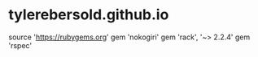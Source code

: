 # tylerebersold.github.io
source 'https://rubygems.org'
gem 'nokogiri'
gem 'rack', '~> 2.2.4'
gem 'rspec'
